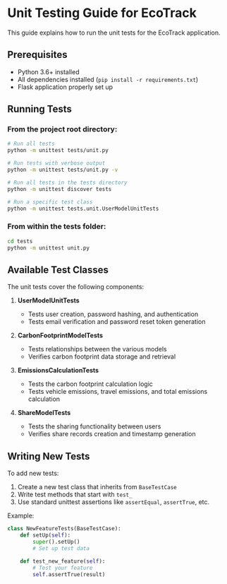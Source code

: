 # Unit Testing Guide for EcoTrack

This guide explains how to run the unit tests for the EcoTrack application.

## Prerequisites

- Python 3.6+ installed
- All dependencies installed (`pip install -r requirements.txt`)
- Flask application properly set up

## Running Tests

### From the project root directory:

```bash
# Run all tests
python -m unittest tests/unit.py

# Run tests with verbose output
python -m unittest tests/unit.py -v

# Run all tests in the tests directory
python -m unittest discover tests

# Run a specific test class
python -m unittest tests.unit.UserModelUnitTests
```

### From within the tests folder:

```bash
cd tests
python -m unittest unit.py
```

## Available Test Classes

The unit tests cover the following components:

1. **UserModelUnitTests** 
   - Tests user creation, password hashing, and authentication
   - Tests email verification and password reset token generation

2. **CarbonFootprintModelTests**
   - Tests relationships between the various models
   - Verifies carbon footprint data storage and retrieval

3. **EmissionsCalculationTests**
   - Tests the carbon footprint calculation logic
   - Tests vehicle emissions, travel emissions, and total emissions calculation

4. **ShareModelTests**
   - Tests the sharing functionality between users
   - Verifies share records creation and timestamp generation

## Writing New Tests

To add new tests:

1. Create a new test class that inherits from `BaseTestCase`
2. Write test methods that start with `test_`
3. Use standard unittest assertions like `assertEqual`, `assertTrue`, etc.

Example:

```python
class NewFeatureTests(BaseTestCase):
    def setUp(self):
        super().setUp()
        # Set up test data
        
    def test_new_feature(self):
        # Test your feature
        self.assertTrue(result)
```
